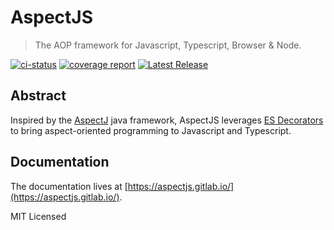 # AspectJS

> The AOP framework for Javascript, Typescript, Browser & Node.

[![ci-status]](https://gitlab.com/aspectjs/aspectjs)
[![coverage report]](https://gitlab.com/aspectjs/aspectjs/-/commits/main)
[![Latest Release]](https://gitlab.com/aspectjs/aspectjs/-/releases)

## Abstract

Inspired by the [AspectJ](https://www.eclipse.org/aspectj/) java framework,
AspectJS leverages [ES Decorators](https://github.com/tc39/proposal-decorators) to bring
aspect-oriented programming to Javascript and Typescript.

## Documentation

The documentation lives at [https://aspectjs.gitlab.io/](https://aspectjs.gitlab.io/).

MIT Licensed

[coverage report]: https://gitlab.com/aspectjs/aspectjs/badges/main/coverage.svg?job=core:unit
[ci-status]: https://gitlab.com/aspectjs/aspectjs/badges/main/pipeline.svg?ignore_skipped=true
[Latest Release]: https://gitlab.com/aspectjs/aspectjs/-/badges/release.svg
